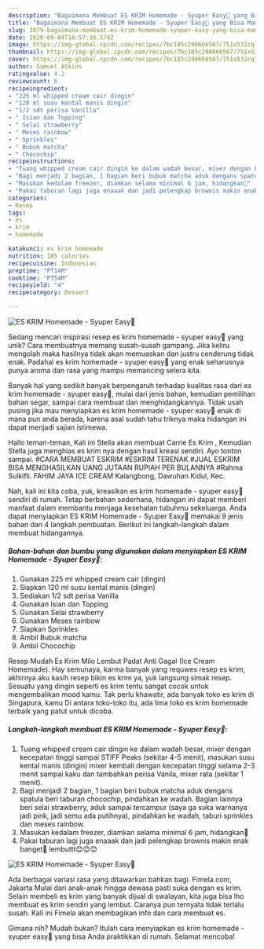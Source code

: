 ```yaml
---
description: "Bagaimana Membuat ES KRIM Homemade - Syuper Easy🤩 yang Bisa Manjain Lidah"
title: "Bagaimana Membuat ES KRIM Homemade - Syuper Easy🤩 yang Bisa Manjain Lidah"
slug: 3079-bagaimana-membuat-es-krim-homemade-syuper-easy-yang-bisa-manjain-lidah
date: 2020-09-04T16:57:38.574Z
image: https://img-global.cpcdn.com/recipes/7bc185c298666567/751x532cq70/es-krim-homemade-syuper-easy🤩-foto-resep-utama.jpg
thumbnail: https://img-global.cpcdn.com/recipes/7bc185c298666567/751x532cq70/es-krim-homemade-syuper-easy🤩-foto-resep-utama.jpg
cover: https://img-global.cpcdn.com/recipes/7bc185c298666567/751x532cq70/es-krim-homemade-syuper-easy🤩-foto-resep-utama.jpg
author: Samuel Atkins
ratingvalue: 4.2
reviewcount: 6
recipeingredient:
- "225 ml whipped cream cair dingin"
- "120 ml susu kental manis dingin"
- "1/2 sdt perisa Vanilla"
- " Isian dan Topping"
- " Selai strawberry"
- " Meses rainbow"
- " Sprinkles"
- " Bubuk matcha"
- " Chocochip"
recipeinstructions:
- "Tuang whipped cream cair dingin ke dalam wadah besar, mixer dengan kecepatan tinggi sampai STIFF Peaks (sekitar 4-5 menit), masukan susu kental manis (dingin) mixer kembali dengan kecepatan tinggi selama 2-3 menit sampai kaku dan tambahkan perisa Vanila, mixer rata (sekitar 1 menit)."
- "Bagi menjadi 2 bagian, 1 bagian beri bubuk matcha aduk dengans spatula beri taburan chocochip, pindahkan ke wadah. Bagian lainnya beri selai strawberry, aduk sampai tercampur (saya ga suka warnanya jadi pink, jadi semu ada putihnya), pindahkan ke wadah, taburi sprinkles dan meses rainbow."
- "Masukan kedalam freezer, diamkan selama minimal 6 jam, hidangkan🤩"
- "Pakai taburan lagi juga enaaak dan jadi pelengkap brownis makin enak banget🤩 lembuttt😊😊😊"
categories:
- Resep
tags:
- es
- krim
- homemade

katakunci: es krim homemade 
nutrition: 185 calories
recipecuisine: Indonesian
preptime: "PT14M"
cooktime: "PT54M"
recipeyield: "4"
recipecategory: Dessert

---
```



![ES KRIM Homemade - Syuper Easy🤩](https://img-global.cpcdn.com/recipes/7bc185c298666567/751x532cq70/es-krim-homemade-syuper-easy🤩-foto-resep-utama.jpg)

Sedang mencari inspirasi resep es krim homemade - syuper easy🤩 yang unik? Cara membuatnya memang susah-susah gampang. Jika keliru mengolah maka hasilnya tidak akan memuaskan dan justru cenderung tidak enak. Padahal es krim homemade - syuper easy🤩 yang enak seharusnya punya aroma dan rasa yang mampu memancing selera kita.

Banyak hal yang sedikit banyak berpengaruh terhadap kualitas rasa dari es krim homemade - syuper easy🤩, mulai dari jenis bahan, kemudian pemilihan bahan segar, sampai cara membuat dan menghidangkannya. Tidak usah pusing jika mau menyiapkan es krim homemade - syuper easy🤩 enak di mana pun anda berada, karena asal sudah tahu triknya maka hidangan ini dapat menjadi sajian istimewa.

Hallo teman-teman, Kali ini Stella akan membuat Carrie Es Krim , Kemudian Stella juga menghias es krim nya dengan hasil kreasi sendiri. Ayo tonton sampai. #CARA MEMBUAT ESKRIM #ESKRIM TERENAK #JUAL ESKRIM BISA MENGHASILKAN UANG JUTAAN RUPIAH PER BULANNYA #Rahma Sulkifli. FAHIM JAYA ICE CREAM Kalangbong, Dawuhan Kidul, Kec.


Nah, kali ini kita coba, yuk, kreasikan es krim homemade - syuper easy🤩 sendiri di rumah. Tetap berbahan sederhana, hidangan ini dapat memberi manfaat dalam membantu menjaga kesehatan tubuhmu sekeluarga. Anda dapat menyiapkan ES KRIM Homemade - Syuper Easy🤩 memakai 9 jenis bahan dan 4 langkah pembuatan. Berikut ini langkah-langkah dalam membuat hidangannya.

<!--inarticleads1-->

##### Bahan-bahan dan bumbu yang digunakan dalam menyiapkan ES KRIM Homemade - Syuper Easy🤩:

1. Gunakan 225 ml whipped cream cair (dingin)
1. Siapkan 120 ml susu kental manis (dingin)
1. Sediakan 1/2 sdt perisa Vanilla
1. Gunakan  Isian dan Topping
1. Gunakan  Selai strawberry
1. Gunakan  Meses rainbow
1. Siapkan  Sprinkles
1. Ambil  Bubuk matcha
1. Ambil  Chocochip


Resep Mudah Es Krim Milo Lembut Padat Anti Gagal (Ice Cream Homemade). Hay semunaya, karma banyak yang requwes resep es krim, akhirnya aku kasih resep bikin es krim ya, yuk langsung simak resep. Sesuatu yang dingin seperti es krim tentu sangat cocok untuk mengembalikan mood kamu. Tak perlu khawatir, ada banyak toko es krim di Singapura, kamu Di antara toko-toko itu, ada lima toko es krim homemade terbaik yang patut untuk dicoba. 

<!--inarticleads2-->

##### Langkah-langkah membuat ES KRIM Homemade - Syuper Easy🤩:

1. Tuang whipped cream cair dingin ke dalam wadah besar, mixer dengan kecepatan tinggi sampai STIFF Peaks (sekitar 4-5 menit), masukan susu kental manis (dingin) mixer kembali dengan kecepatan tinggi selama 2-3 menit sampai kaku dan tambahkan perisa Vanila, mixer rata (sekitar 1 menit).
1. Bagi menjadi 2 bagian, 1 bagian beri bubuk matcha aduk dengans spatula beri taburan chocochip, pindahkan ke wadah. Bagian lainnya beri selai strawberry, aduk sampai tercampur (saya ga suka warnanya jadi pink, jadi semu ada putihnya), pindahkan ke wadah, taburi sprinkles dan meses rainbow.
1. Masukan kedalam freezer, diamkan selama minimal 6 jam, hidangkan🤩
1. Pakai taburan lagi juga enaaak dan jadi pelengkap brownis makin enak banget🤩 lembuttt😊😊😊
<img src="//assets-global.cpcdn.com/assets/icons/button_play-2c75c40dde080a61004c1f40b05d8f140eaff45d7e9e6481dc71c63d2e7c4909.png" alt="ES KRIM Homemade - Syuper Easy🤩">

Ada berbagai variasi rasa yang ditawarkan bahkan bagi. Fimela.com, Jakarta Mulai dari anak-anak hingga dewasa pasti suka dengan es krim. Selain membeli es krim yang banyak dijual di swalayan, kita juga bisa lho membuat es krim sendiri yang lembut. Caranya pun ternyata tidak terlalu susah. Kali ini Fimela akan membagikan info dan cara membuat es. 

Gimana nih? Mudah bukan? Itulah cara menyiapkan es krim homemade - syuper easy🤩 yang bisa Anda praktikkan di rumah. Selamat mencoba!
